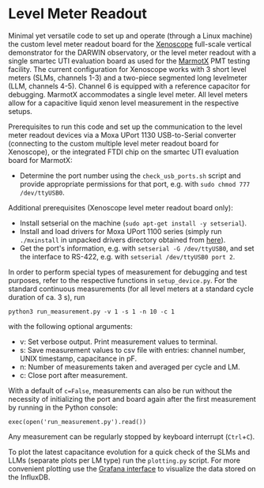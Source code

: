 # Level Meter Readout

Minimal yet versatile code to set up and operate (through a Linux machine) the custom level meter readout board for the 
[Xenoscope](https://arxiv.org/abs/2105.13829) full-scale vertical demonstrator for the DARWIN observatory, or the 
level meter readout with a single smartec UTI evaluation board as used for the 
[MarmotX](https://www.physik.uzh.ch/en/groups/baudis/Research/Experiments-at-UZH.html) PMT testing facility. 
The current configuration for Xenoscope works with 3 short level meters (SLMs, channels 1-3) and a two-piece segmented 
long levelmeter (LLM, channels 4-5). Channel 6 is equipped with a reference capacitor for debugging. 
MarmotX accommodates a single level meter. All level meters allow for a capacitive liquid xenon level measurement 
in the respective setups. 

Prerequisites to run this code and set up the communication to the level meter readout devices via a 
Moxa UPort 1130 USB-to-Serial converter (connecting to the custom multiple level meter readout board for Xenoscope), 
or the integrated FTDI chip on the smartec UTI evaluation board for MarmotX:

- Determine the port number using the `check_usb_ports.sh` script and provide appropriate permissions for that port, 
  e.g. with `sudo chmod 777 /dev/ttyUSB0`.

Additional prerequisites (Xenoscope level meter readout board only):

- Install setserial on the machine (`sudo apt-get install -y setserial`).
- Install and load drivers for Moxa UPort 1100 series (simply run `./mxinstall` in unpacked drivers directory 
  obtained from [here](https://www.moxa.com/en/products/industrial-edge-connectivity/usb-to-serial-converters-usb-hubs/usb-to-serial-converters/uport-1100-series#resources)).
- Get the port's information, e.g. with `setserial -G /dev/ttyUSB0`, and set the interface to RS-422,
  e.g. with `setserial /dev/ttyUSB0 port 2`.

In order to perform special types of measurement for debugging and test purposes, refer to the respective 
functions in `setup_device.py`. For the standard continuous measurements (for all level meters at a standard 
cycle duration of ca. 3 s), run 

```
python3 run_measurement.py -v 1 -s 1 -n 10 -c 1
```

with the following optional arguments: 

- v: Set verbose output. Print measurement values to terminal.
- s: Save measurement values to csv file with entries: channel number, UNIX timestamp, capacitance in pF.
- n: Number of measurements taken and averaged per cycle and LM.
- c: Close port after measurement.

With a default of `c=False`, measurements can also be run without the necessity of 
initializing the port and board again after the first measurement by running 
in the Python console:

```
exec(open('run_measurement.py').read())
```

Any measurement can be regularly stopped by keyboard interrupt (`Ctrl`+`C`).

To plot the latest capacitance evolution for a quick check of the SLMs and LLMs (separate plots per LM type) 
run the `plotting.py` script. For more convenient plotting use the 
[Grafana interface](https://xenoscope-sc.physik.uzh.ch/grafana/dashboards) to visualize the data stored 
on the InfluxDB. 
